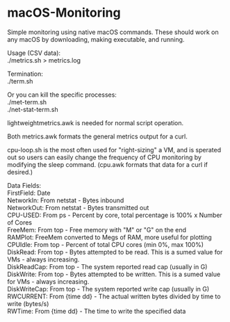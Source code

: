 # macOS-Monitoring
Simple monitoring using native macOS commands. These should work on any macOS by downloading, making executable, and running.

Usage (CSV data): <br />
./metrics.sh > metrics.log <br />

Termination: <br />
./term.sh <br />

Or you can kill the specific processes: <br />
./met-term.sh <br />
./net-stat-term.sh <br />

lightweightmetrics.awk is needed for normal script operation. <br />

Both metrics.awk formats the general metrics output for a curl. <br />

cpu-loop.sh is the most often used for "right-sizing" a VM, and is sperated out so users can easily change the frequency of CPU monitoring by modifying the sleep command. (cpu.awk formats that data for a curl if desired.)

Data Fields: <br />
  FirstField: Date <br />
  NetworkIn: From netstat - Bytes inbound <br />
  NetworkOut: From netstat - Bytes transmitted out <br />
  CPU-USED: From ps - Percent by core, total percentage is 100% x Number of Cores <br />
  FreeMem: From top - Free memory with "M" or "G" on the end <br />
  RAMPlot: FreeMem converted to Megs of RAM, more useful for plotting <br />
  CPUIdle: From top - Percent of total CPU cores (min 0%, max 100%) <br />
  DiskRead: From top - Bytes attempted to be read. This is a sumed value for VMs - always increasing. <br />
  DiskReadCap: From top - The system reported read cap (usually in G) <br />
  DiskWrite: From top - Bytes attempted to be written. This is a sumed value for VMs - always increasing. <br />
  DiskWriteCap: From top - The system reported write cap (usually in G) <br />
  RWCURRENT: From {time dd} - The actual written bytes divided by time to write (bytes/s) <br />
  RWTime: From {time dd} - The time to write the specified data <br />

